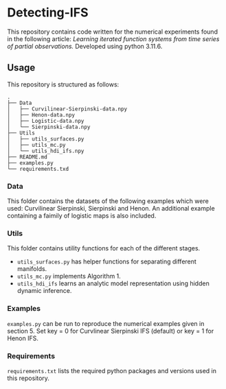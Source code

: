 # Detecting-IFS

This repository contains code written for the numerical experiments found in the following article: 
_Learning iterated function systems from time series of partial observations._
Developed using python 3.11.6.

## Usage 
This repository is structured as follows:

```
.
├── Data
│   ├── Curvilinear-Sierpinski-data.npy
│   ├── Henon-data.npy
│   ├── Logistic-data.npy
│   └── Sierpinski-data.npy
├── Utils
│   ├── utils_surfaces.py
│   ├── utils_mc.py
│   └── utils_hdi_ifs.npy
├── README.md
├── examples.py
└── requirements.txd

```
### Data
This folder contains the datasets of the following examples which were used: Curvilinear Sierpinski, Sierpinski and Henon. An additional example containing a faimily of logistic maps is also included.

### Utils
This folder contains utility functions for each of the different stages.
- `utils_surfaces.py` has helper functions for separating different manifolds.
- `utils_mc.py` implements Algorithm 1.
- `utils_hdi_ifs` learns an analytic model representation using hidden dynamic inference.

### Examples
`examples.py` can be run to reproduce the numerical examples given in section 5.
Set key = 0 for Curvlinear Sierpinski IFS (default) or key = 1 for Henon IFS.

### Requirements
`requirements.txt` lists the required python packages and versions used in this repository.


